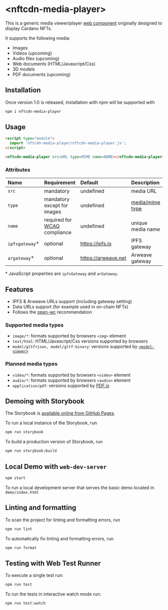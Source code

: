 # \<nftcdn-media-player>

This is a generic media viewer/player [web component](https://www.webcomponents.org/introduction) originally designed to display Cardano NFTs.

It supports the following media:
- Images
- Videos (upcoming)
- Audio files (upcoming)
- Web documents (HTML/Javascript/Css)
- 3D models
- PDF documents (upcoming)

## Installation

Once version 1.0 is released, installation with npm will be supported with
```bash
npm i nftcdn-media-player
```

## Usage

```html
<script type="module">
  import 'nftcdn-media-player/nftcdn-media-player.js';
</script>

<nftcdn-media-player src=URL type=MIME name=NAME></nftcdn-media-player>
```

### Attributes
| Name | Requirement | Default   | Description |
|:-----|:------------|:----------|:------------|
|`src` | mandatory   | undefined | media URL   |
|`type`| mandatory except for images  | undefined | [media/mime type](https://www.iana.org/assignments/media-types/media-types.xhtml) |
|`name` | required for [WCAG](https://www.w3.org/WAI/standards-guidelines/wcag/) compliance | undefined | unique media name   |
|`ipfsgateway`* | optional   | https://ipfs.io | IPFS gateway  |
|`argateway`* | optional   | https://arweave.net | Arweave gateway  |

\* JavaScript properties are `ipfsGateway` and `arGateway`.

## Features
- IPFS & Arweave URLs support (including gateway setting)
- Data URLs support (for example used in on-chain NFTs)
- Follows the [open-wc](https://github.com/open-wc/open-wc) recommendation

### Supported media types
- `image/*`: formats supported by browsers `<img>` element
- `text/html`: HTML/Javascript/Css versions supported by browsers
- `model/gltf+json, model/gltf-binary`: versions supported by [`<model-viewer>`](https://modelviewer.dev/)

### Planned media types
- `video/*`: formats supported by browsers `<video>` element
- `audio/*`: formats supported by browsers `<audio>` element
- `application/pdf`: versions supported by [PDF.js](https://mozilla.github.io/pdf.js/)

## Demoing with Storybook

The Storybook is [available online from GitHub Pages](https://nftcdn.github.io/media-player).

To run a local instance of the Storybook, run

```bash
npm run storybook
```

To build a production version of Storybook, run

```bash
npm run storybook:build
```

## Local Demo with `web-dev-server`

```bash
npm start
```

To run a local development server that serves the basic demo located in `demo/index.html`

## Linting and formatting

To scan the project for linting and formatting errors, run

```bash
npm run lint
```

To automatically fix linting and formatting errors, run

```bash
npm run format
```

## Testing with Web Test Runner

To execute a single test run:

```bash
npm run test
```

To run the tests in interactive watch mode run:

```bash
npm run test:watch
```
